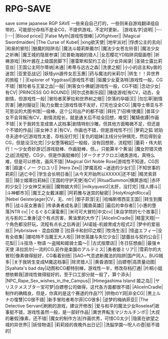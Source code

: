 # RPG-SAVE
save some japanese RGP SAVE
一些来自自己打的，一些则来自游戏翻译组自带的，可能部分存档不是全CG，不提供游戏，不定时更新。
|游戏名字|说明|
|---|---|
|Blood price||
|False Myth|游戏性很棒|
|JOfightver||
|Magical Swordmaiden|
|The Curse of Kubel|
|xing欲天使|
|地牢派对|
|俘虏公主的去向|
|和泉的冒险|
|魅魔的陷阱岛|
|魔法斗姬莉斯戴尔|
|魔法少女苍左铃音|
|魔法少女之祈祷|
|魔王城的隐居参谋|
|尼普勒海姆的猎人|
|女忍樱花YD陷阱洞窟画卷|
|祈祷游戏|
|秋叶酱在上级国民脚下|
|塞雷斯和契约工会|
|少女异闻录|
|圣骑士露比莉亚丝|
|王国公主阿尔蒂纳|未通|
|希蒂与远古之森|
|洗隶之舰|
|小小的店主和y兽的迷宫|
|亚里亚战记|
|妖怪yin遁传女忍玉惠|
|药与魔法的米莉尔|
|转生！！异世界的旅程！|
|Explorer of Yggdrasil|游戏性不错|
|驱魔少女夏洛特|游戏性一般，CG不错|
|冒险者与王室之血|一般|
|刺客女仆佛媞|游戏性一般，CG不错|
|念动少女|有CV|
|PRINCESS GO ROUND||
|阿尔忒弥斯乐园||
|赌徒游戏|有CV，动态，全剧情，但游戏性一般|
|冒险者芙萝拉和世界树之根||
|奈落的孕姫汉||
|勿忘草|剧情厉害|
|絶対服従||
|恥力女戰士|游戏性很不友好，打完也没全CG|
|魔导士蒂亚与不可思议的大图书馆|一级棒，这个公司出产的都不错|
|拜托了!召唤!使魔||
|兽耳少女不会背叛|有CV，剧情流程长，就是通关后不给全回想，难受|
|魘騎夜譚|作画不错|
|关于我转生变成兽人这档事|剧情特别沙雕，但其他方面略微不足，但还是个不错的作品|
|巫女神さま|有CV，作画也不错，但是游戏性不行|
|萝莉之狐 琥珀寻夫途中记|游戏性太差，存档没打完|
|复仇的姐妹|主线分分钟搞完，然后得到全CG，但是没汉化完|
|少女堕落戦記|一般般，没有回想房，流程短|
|蕾莉・伟大航行！～少女奇妙游记|游戏挺棒、作画挺棒，但。。只能算半个黄油|
|魔女狩猎灭绝之战|流程短，CG少，但是作画挺棒的|
|ダークオブクロエ|魂类游戏，真特么难，但是可以修改，画风不错|
|Magical Girl Noble Rose|游戏性不知道，CG厉害|
|超速くノ一 クロユリ||
|Hero Zex||
|梦魇高校 ~迷途的少女们||
|不知世事的莉莉||
|逃亡中||
|学生会长明日香||
|从今天开始所以XXXXX|还不错|
|精灵索菲亚||
|騎士姬庫拉莉絲||
|王国的守护天使|有CV|
|RitualSummon|横屏游戏|
|赤环的少女||
|少女神艾米丽||
|魔物娘大师||
|milkyquest2|太肝，没打完|
|怪人搏斗||
|斗神都市3||
|魔王之女戴沫娜||
|阿莉雅与迷宫的秘密||
|HolyKnightRicca||
|Nebel Geisterjager|CV，无、ntr|
|御子菲涅|无|
|哈梅斯塔西亚王国||
|转生到魔界||
|战斗巫女惠香||
|传承勇者成名录||
|魔兽英雄||
|最后的幸存者||
|小惠的堕落|NTR cv|
|ぐるぐるC漢電車||
|米可可大冒险|中文cv|
|来自学院的七个故事||
|光与影的二重身|这个有点厉害，黄油里的大作了|
|AliceInCradle||
|精霊天翔|一个角色都没肝玩，流程有点长之后再说|
|AI诺娃-机娘育成方程式2||
|梦中的爱丽丝||
|Hybrislave - 混血奴隸 ||
|拉菲卡和封印之楔||
|牧场生活||
|怪盗エフィー|没有全收集|
|娜哈特不当魔王大人啦||
|转世英雄与失忆少女||
|瑟蕾丝与契约公会||
|花梨||
|斗技场・物语 ～盗贼和姬骑士篇～||
|古式按摩店||
|冬日狂想曲||
|最强☆天使 泽拉凯尔|一流的CG,前作是楽園のアルテミス|
|勇者姫ミリア||
|雪莉尔的大冒险|像素做得挺好，CG看着别扭|
|SAO~气息遮断魔法的陷阱|国产同人，BUG贼多|
|关于我转生变成M魔这档事||
|除灵猎人||
|黄昏酒馆||
|白嫖卷|高质量动图|
|Syahata's bad day|动图和CG都特别棒，游戏性一半，修改存档打通|
|片桐小姐想依赖我|游戏性做得挺好的，至于口工部分就一般了，算个添头|
|NPC_Rape_Sex_wishes_in_the_Campus||
|Himegashima Island 姬之岛||
|ヤリステメスブター宝可梦|白嫖卷公司做得，这代各方面都很不错|
|AliceInCradle|制作的确精良，但是，你真的是这个赛道的作品??|
|供物のY洞|非全CG|
|黒上ルナの復讐|CG很不错|
|新手冒险者希尔菲|CG很多|
|逆梦的梅纳菲亚||
|The Detective Servant|刷刷的游戏，建议开修改|
|爱与和平的魔法少女Roseleaf|故事挺不错，游戏性虽然一般，是一部好作品|
|異世界転生マジカルチンポ||
|大叔的暑假|像素，还不错|
|魔女的制作方法|作画优秀，可惜CG太少|
|隐匿在欲望之城的异世界||
|妖怪物语||
|莉莉娅的夜晚外出日记||
|洗脳学園～呪人の壺|挺不错的|